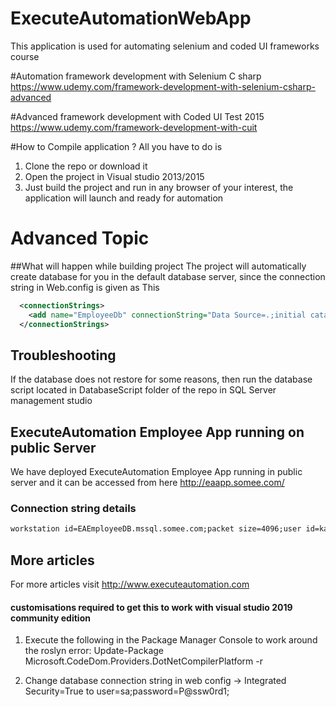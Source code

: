 # ExecuteAutomationWebApp
This application is used for automating selenium and coded UI frameworks course

#Automation framework development with Selenium C sharp
https://www.udemy.com/framework-development-with-selenium-csharp-advanced

#Advanced framework development with Coded UI Test 2015
https://www.udemy.com/framework-development-with-cuit

#How to Compile application ?
All you have to do is 

1. Clone the repo or download it
2. Open the project in Visual studio 2013/2015
3. Just build the project and run in any browser of your interest, the application will launch and ready for automation

# Advanced Topic
##What will happen while building project
The project will automatically create database for you in the default database server, since the connection string in Web.config is given as This
```xml
  <connectionStrings>
    <add name="EmployeeDb" connectionString="Data Source=.;initial catalog=EmployeeDB;integrated security=True" providerName="System.Data.SqlClient" />
  </connectionStrings>
```

## Troubleshooting
If the database does not restore for some reasons, then run the database script located in DatabaseScript folder of the repo in SQL Server management studio

## ExecuteAutomation Employee App running on public Server
We have deployed ExecuteAutomation Employee App running in public server and it can be accessed from here http://eaapp.somee.com/

### Connection string details

```xml
workstation id=EAEmployeeDB.mssql.somee.com;packet size=4096;user id=kartmcad_SQLLogin_1;pwd=wtzaxoan1l;data source=EAEmployeeDB.mssql.somee.com;persist security info=False;initial catalog=EAEmployeeDB
```

## More articles
For more articles visit http://www.executeautomation.com

#### customisations required to get this to work with visual studio 2019 community edition
1) Execute the following in the Package Manager Console to work around the roslyn error:
Update-Package Microsoft.CodeDom.Providers.DotNetCompilerPlatform -r

2) Change database connection string in web config
 -> Integrated Security=True to user=sa;password=P@ssw0rd1;
